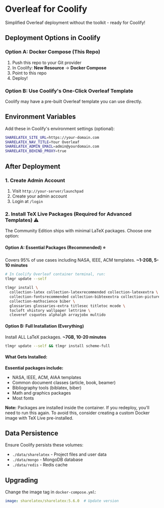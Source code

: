 # Overleaf for Coolify

Simplified Overleaf deployment without the toolkit - ready for Coolify!

## Deployment Options in Coolify

### Option A: Docker Compose (This Repo)
1. Push this repo to your Git provider
2. In Coolify: **New Resource** → **Docker Compose**
3. Point to this repo
4. Deploy!

### Option B: Use Coolify's One-Click Overleaf Template
Coolify may have a pre-built Overleaf template you can use directly.

## Environment Variables

Add these in Coolify's environment settings (optional):

```bash
SHARELATEX_SITE_URL=https://your-domain.com
SHARELATEX_NAV_TITLE=Your Overleaf
SHARELATEX_ADMIN_EMAIL=admin@yourdomain.com
SHARELATEX_BEHIND_PROXY=true
```

## After Deployment

### 1. Create Admin Account
1. Visit `http://your-server/launchpad`
2. Create your admin account
3. Login at `/login`

### 2. Install TeX Live Packages (Required for Advanced Templates) ⚠️

The Community Edition ships with minimal LaTeX packages. Choose one option:

#### Option A: Essential Packages (Recommended) ⭐

Covers 95% of use cases including NASA, IEEE, ACM templates. **~1-2GB, 5-10 minutes**

```bash
# In Coolify Overleaf container terminal, run:
tlmgr update --self

tlmgr install \
  collection-latex collection-latexrecommended collection-latexextra \
  collection-fontsrecommended collection-bibtexextra collection-pictures \
  collection-mathscience biber \
  glossaries glossaries-extra titlesec titletoc mcode \
  tocloft vhistory wallpaper lettrine \
  cleveref csquotes alphalph arrayjobx multido
```

#### Option B: Full Installation (Everything)

Install ALL LaTeX packages. **~7GB, 10-20 minutes**

```bash
tlmgr update --self && tlmgr install scheme-full
```

#### What Gets Installed:

**Essential packages include:**
- NASA, IEEE, ACM, AIAA templates
- Common document classes (article, book, beamer)
- Bibliography tools (biblatex, biber)
- Math and graphics packages
- Most fonts

**Note:** Packages are installed inside the container. If you redeploy, you'll need to run this again. To avoid this, consider creating a custom Docker image with TeX Live pre-installed.

## Data Persistence

Ensure Coolify persists these volumes:
- `./data/sharelatex` - Project files and user data
- `./data/mongo` - MongoDB database
- `./data/redis` - Redis cache

## Upgrading

Change the image tag in `docker-compose.yml`:
```yaml
image: sharelatex/sharelatex:5.6.0  # Update version
```

